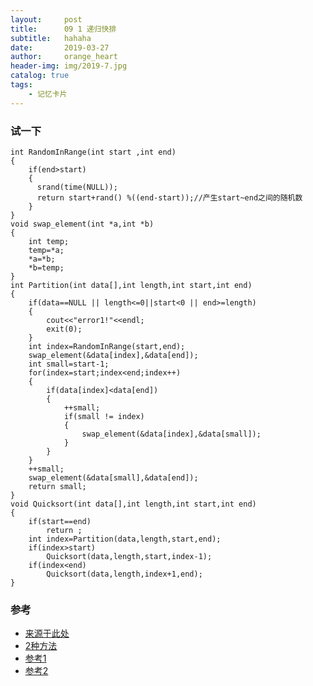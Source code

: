 ```yaml
---
layout:     post
title:      09 1 递归快排
subtitle:   hahaha
date:       2019-03-27
author:     orange_heart
header-img: img/2019-7.jpg
catalog: true
tags:
    - 记忆卡片
---
```


### 试一下

```objc
int RandomInRange(int start ,int end)
{
	if(end>start)
	{
	  srand(time(NULL));
	  return start+rand() %((end-start));//产生start~end之间的随机数
	}
}
void swap_element(int *a,int *b)
{
	int temp;
	temp=*a;
	*a=*b;
	*b=temp;
}
int Partition(int data[],int length,int start,int end)
{
	if(data==NULL || length<=0||start<0 || end>=length)
	{
		cout<<"error1!"<<endl;
		exit(0);
	}
	int index=RandomInRange(start,end);
	swap_element(&data[index],&data[end]);
	int small=start-1;
	for(index=start;index<end;index++)
	{
		if(data[index]<data[end])
		{
			++small;
			if(small != index)
			{
				swap_element(&data[index],&data[small]);
			}
		}
	}
	++small;
    swap_element(&data[small],&data[end]);
	return small;
}
void Quicksort(int data[],int length,int start,int end)
{
	if(start==end)
		return ;
	int index=Partition(data,length,start,end);
	if(index>start)
	    Quicksort(data,length,start,index-1);
	if(index<end)
		Quicksort(data,length,index+1,end);
}
```

### 参考

- [来源于此处](https://blog.csdn.net/jw903/article/details/35282035)
- [2种方法](https://www.zybuluo.com/Ggmatch/note/1036346)
- [参考1](https://github.com/zhedahht/CodingInterviewChinese2)
- [参考2](https://github.com/gatieme/CodingInterviews)
